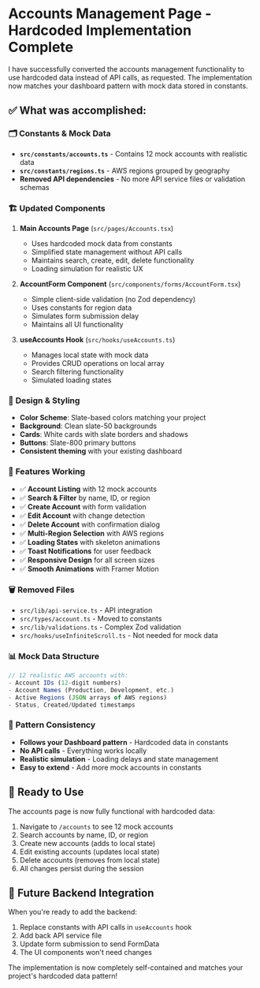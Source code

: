 # Accounts Management Page - Hardcoded Implementation Complete

I have successfully converted the accounts management functionality to use hardcoded data instead of API calls, as requested. The implementation now matches your dashboard pattern with mock data stored in constants.

## ✅ **What was accomplished:**

### 🗂️ **Constants & Mock Data**

- **`src/constants/accounts.ts`** - Contains 12 mock accounts with realistic data
- **`src/constants/regions.ts`** - AWS regions grouped by geography
- **Removed API dependencies** - No more API service files or validation schemas

### 🏗️ **Updated Components**

1. **Main Accounts Page** (`src/pages/Accounts.tsx`)

   - Uses hardcoded mock data from constants
   - Simplified state management without API calls
   - Maintains search, create, edit, delete functionality
   - Loading simulation for realistic UX

2. **AccountForm Component** (`src/components/forms/AccountForm.tsx`)

   - Simple client-side validation (no Zod dependency)
   - Uses constants for region data
   - Simulates form submission delay
   - Maintains all UI functionality

3. **useAccounts Hook** (`src/hooks/useAccounts.ts`)
   - Manages local state with mock data
   - Provides CRUD operations on local array
   - Search filtering functionality
   - Simulated loading states

### 🎨 **Design & Styling**

- **Color Scheme**: Slate-based colors matching your project
- **Background**: Clean slate-50 backgrounds
- **Cards**: White cards with slate borders and shadows
- **Buttons**: Slate-800 primary buttons
- **Consistent theming** with your existing dashboard

### 📱 **Features Working**

- ✅ **Account Listing** with 12 mock accounts
- ✅ **Search & Filter** by name, ID, or region
- ✅ **Create Account** with form validation
- ✅ **Edit Account** with change detection
- ✅ **Delete Account** with confirmation dialog
- ✅ **Multi-Region Selection** with AWS regions
- ✅ **Loading States** with skeleton animations
- ✅ **Toast Notifications** for user feedback
- ✅ **Responsive Design** for all screen sizes
- ✅ **Smooth Animations** with Framer Motion

### 🗑️ **Removed Files**

- `src/lib/api-service.ts` - API integration
- `src/types/account.ts` - Moved to constants
- `src/lib/validations.ts` - Complex Zod validation
- `src/hooks/useInfiniteScroll.ts` - Not needed for mock data

### 📊 **Mock Data Structure**

```typescript
// 12 realistic AWS accounts with:
- Account IDs (12-digit numbers)
- Account Names (Production, Development, etc.)
- Active Regions (JSON arrays of AWS regions)
- Status, Created/Updated timestamps
```

### 🎯 **Pattern Consistency**

- **Follows your Dashboard pattern** - Hardcoded data in constants
- **No API calls** - Everything works locally
- **Realistic simulation** - Loading delays and state management
- **Easy to extend** - Add more mock accounts in constants

## 🚀 **Ready to Use**

The accounts page is now fully functional with hardcoded data:

1. Navigate to `/accounts` to see 12 mock accounts
2. Search accounts by name, ID, or region
3. Create new accounts (adds to local state)
4. Edit existing accounts (updates local state)
5. Delete accounts (removes from local state)
6. All changes persist during the session

## 🔄 **Future Backend Integration**

When you're ready to add the backend:

1. Replace constants with API calls in `useAccounts` hook
2. Add back API service file
3. Update form submission to send FormData
4. The UI components won't need changes

The implementation is now completely self-contained and matches your project's hardcoded data pattern!
